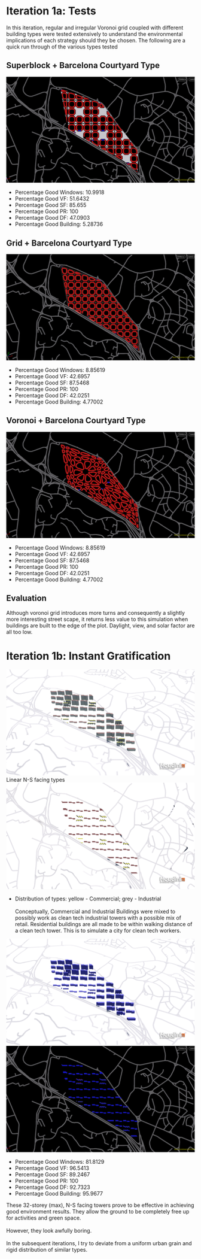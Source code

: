 
# Iteration 1a: Tests

In this iteration, regular and irregular Voronoi grid coupled with different building types were tested extensively to understand the environmental implications of each strategy should they be chosen.
The following are a quick run through of the various types tested

## Superblock + Barcelona Courtyard Type
![Superblock + Barcelona Courtyard Type](./imgs/iteration1TEST1.png)
*	Percentage Good Windows: 10.9918
*	Percentage Good VF: 51.6432
*	Percentage Good SF: 85.655
*	Percentage Good PR: 100
*	Percentage Good DF: 47.0903
*	Percentage Good Building: 5.28736

## Grid + Barcelona Courtyard Type
![Grid + Barcelona Courtyard Type](./imgs/iteration1TEST2.png)
*	Percentage Good Windows: 8.85619
*	Percentage Good VF: 42.6957
*	Percentage Good SF: 87.5468
*	Percentage Good PR: 100
*	Percentage Good DF: 42.0251
*	Percentage Good Building: 4.77002

## Voronoi + Barcelona Courtyard Type
![Voronoi + Barcelona Courtyard Type](./imgs/iteration1TEST3.png)
*	Percentage Good Windows: 8.85619
*	Percentage Good VF: 42.6957
*	Percentage Good SF: 87.5468
*	Percentage Good PR: 100
*	Percentage Good DF: 42.0251
*	Percentage Good Building: 4.77002

## Evaluation
Although voronoi grid introduces more turns and consequently a slightly more interesting street scape, it returns less value to this simulation when buildings are built to the edge of the plot. Daylight, view, and solar factor are all too low.

# Iteration 1b: Instant Gratification
![Linear N-S facing types](./imgs/iteration1bldgRender.png)
Linear N-S facing types
![Distribution of types: yellow - Commercial; grey - Industrial](./imgs/iteration1distribution.png)
* Distribution of types: yellow - Commercial; grey - Industrial
<br/><br/>
Conceptually, Commercial and Industrial Buildings were mixed to possibly work as clean tech industrial towers with a possible mix of retail. Residential buildings are all made to be within walking distance of a clean tech tower. This is to simulate a city for clean tech workers.

![Environment Evaluation 3d](./imgs/iteration1goodBadRender.png)
![Iteration 1 Environment Evaluation Plan](./imgs/iteration1goodBadRenderpLAN.png)
* Percentage Good Windows: 81.8129
* Percentage Good VF: 96.5413
* Percentage Good SF: 89.2467
*	Percentage Good PR: 100
*	Percentage Good DF: 92.7323
*	Percentage Good Building: 95.9677

These 32-storey (max), N-S facing towers prove to be effective in achieving good environment results. They allow the ground to be completely free up for activities and green space.
<br/><br/>
However, they look awfully boring. 
<br/><br/>
In the subsequent iterations, I try to deviate from a uniform urban grain and rigid distribution of similar types.
